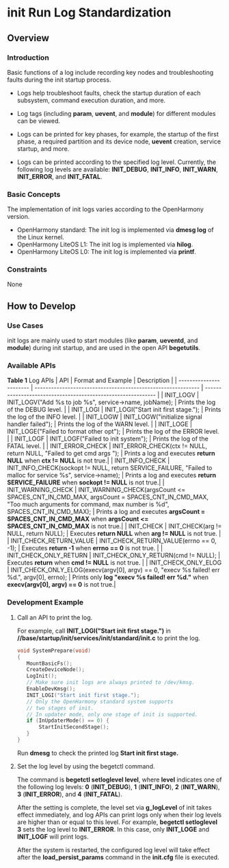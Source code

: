 # init Run Log Standardization
## Overview
### Introduction
Basic functions of a log include recording key nodes and troubleshooting faults during the init startup process.
- Logs help troubleshoot faults, check the startup duration of each subsystem, command execution duration, and more.

- Log tags (including **param**, **uevent**, and **module**) for different modules can be viewed.

- Logs can be printed for key phases, for example, the startup of the first phase, a required partition and its device node, **uevent** creation, service startup, and more.

- Logs can be printed according to the specified log level. Currently, the following log levels are available: **INIT_DEBUG**, **INIT_INFO**, **INIT_WARN**, **INIT_ERROR**, and **INIT_FATAL**.

### Basic Concepts

The implementation of init logs varies according to the OpenHarmony version.
- OpenHarmony standard: The init log is implemented via **dmesg log** of the Linux kernel.
- OpenHarmony LiteOS L1: The init log is implemented via **hilog**.
- OpenHarmony LiteOS L0: The init log is implemented via **printf**.

### Constraints
None

## How to Develop
### Use Cases
init logs are mainly used to start modules (like **param**, **ueventd**, and **module**) during init startup, and are used in the open API **begetutils**.

### Available APIs

**Table 1** Log APIs
| API                   | Format and Example                                              | Description                                                        |
| ----------------------- | ------------------------------------------------------------ | ------------------------------------------------------------ |
| INIT_LOGV               | INIT_LOGV("Add %s to job %s", service->name, jobName);       | Prints the log of the DEBUG level.                                             |
| INIT_LOGI               | INIT_LOGI("Start init first stage.");                        | Prints the log of the INFO level.                                              |
| INIT_LOGW               | INIT_LOGW("initialize signal handler failed");               | Prints the log of the WARN level.                                           |
| INIT_LOGE               | INIT_LOGE("Failed to format other opt");                     | Prints the log of the ERROR level.                                               |
| INIT_LOGF               | INIT_LOGF("Failed to init system");                          | Prints the log of the FATAL level.                                             |
| INIT_ERROR_CHECK        | INIT_ERROR_CHECK(ctx != NULL, return NULL, "Failed to get cmd args "); | Prints a log and executes **return NULL** when **ctx != NULL** is not true.|
| INIT_INFO_CHECK         | INIT_INFO_CHECK(sockopt != NULL, return SERVICE_FAILURE, "Failed to malloc for service %s", service->name); | Prints a log and executes **return SERVICE_FAILURE** when **sockopt != NULL** is not true.|
| INIT_WARNING_CHECK      | INIT_WARNING_CHECK(argsCount <= SPACES_CNT_IN_CMD_MAX, argsCount = SPACES_CNT_IN_CMD_MAX, "Too much arguments for command, max number is %d", SPACES_CNT_IN_CMD_MAX); | Prints a log and executes **argsCount = SPACES_CNT_IN_CMD_MAX** when **argsCount <= SPACES_CNT_IN_CMD_MAX** is not true.|
| INIT_CHECK              | INIT_CHECK(arg != NULL, return NULL);                        | Executes **return NULL** when **arg != NULL** is not true.            |
| INIT_CHECK_RETURN_VALUE | INIT_CHECK_RETURN_VALUE(errno == 0, -1);                     | Executes **return -1** when **errno == 0** is not true.               |
| INIT_CHECK_ONLY_RETURN  | INIT_CHECK_ONLY_RETURN(cmd != NULL);                         | Executes **return** when **cmd != NULL** is not true.                 |
| INIT_CHECK_ONLY_ELOG    | INIT_CHECK_ONLY_ELOG(execv(argv[0], argv) == 0, "execv %s failed! err %d.", argv[0], errno); | Prints only **log "execv %s failed! err %d."** when **execv(argv[0], argv) == 0** is not true.|

### Development Example

   1. Call an API to print the log.

      For example, call **INIT_LOGI("Start init first stage.")** in **//base/startup/init/services/init/standard/init.c** to print the log.
       ```c
       void SystemPrepare(void)
       {
          MountBasicFs();
          CreateDeviceNode();
          LogInit();
          // Make sure init logs are always printed to /dev/kmsg.
          EnableDevKmsg();
          INIT_LOGI("Start init first stage.");
          // Only the OpenHarmony standard system supports
          // two stages of init.
          // In updater mode, only one stage of init is supported.
          if (InUpdaterMode() == 0) {
              StartInitSecondStage();
          }
       }
       ```
      Run **dmesg** to check the printed log **Start init first stage.**

  2. Set the log level by using the begetctl command.

     The command is **begetctl setloglevel level**, where **level** indicates one of the following log levels: **0** (**INIT_DEBUG**), **1** (**INIT_INFO**), **2** (**INIT_WARN**), **3** (**INIT_ERROR**), and **4** (**INIT_FATAL**).

     After the setting is complete, the level set via **g_logLevel** of init takes effect immediately, and log APIs can print logs only when their log levels are higher than or equal to this level. For example, **begetctl setloglevel 3** sets the log level to **INIT_ERROR**. In this case, only **INIT_LOGE** and **INIT_LOGF** will print logs.

     After the system is restarted, the configured log level will take effect after the **load_persist_params** command in the **init.cfg** file is executed.

